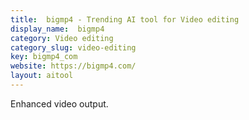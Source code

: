 ```yaml
---
title:  bigmp4 - Trending AI tool for Video editing
display_name:  bigmp4
category: Video editing
category_slug: video-editing
key: bigmp4_com
website: https://bigmp4.com/
layout: aitool
---
```


Enhanced video output.

